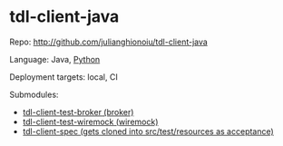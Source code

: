 # tdl-client-java

Repo: http://github.com/julianghionoiu/tdl-client-java

Language: Java, [Python](python.md)

Deployment targets: local, CI

Submodules:

- [tdl-client-test-broker (broker)](tdl-client-test-broker.md)
- [tdl-client-test-wiremock (wiremock)](tdl-client-test-wiremock.md)
- [tdl-client-spec (gets cloned into src/test/resources as acceptance)](tdl-client-spec.md)